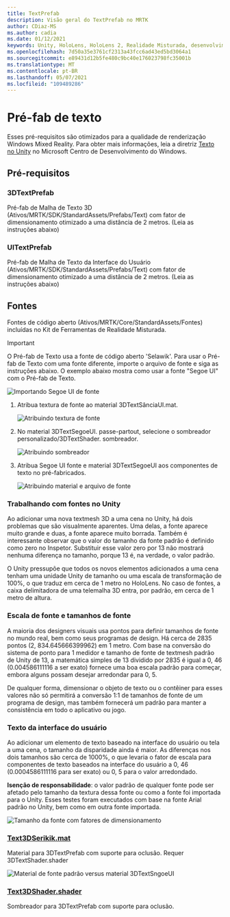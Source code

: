```yaml
---
title: TextPrefab
description: Visão geral do TextPrefab no MRTK
author: CDiaz-MS
ms.author: cadia
ms.date: 01/12/2021
keywords: Unity, HoloLens, HoloLens 2, Realidade Misturada, desenvolvimento, MRTK, TMP,
ms.openlocfilehash: 7d50a35e3761cf2313a43fcc6ad43ed5bd3064a1
ms.sourcegitcommit: e89431d12b5fe480c9bc40e176023798fc35001b
ms.translationtype: MT
ms.contentlocale: pt-BR
ms.lasthandoff: 05/07/2021
ms.locfileid: "109489286"
---
```

# <a name="text-prefab"></a>Pré-fab de texto

Esses pré-requisitos são otimizados para a qualidade de renderização Windows Mixed Reality. Para obter mais informações, leia a diretriz [Texto no Unity](/windows/mixed-reality/text-in-unity) no Microsoft Centro de Desenvolvimento do Windows.

## <a name="prefabs"></a>Pré-requisitos

### <a name="3dtextprefab"></a>3DTextPrefab

Pré-fab de Malha de Texto 3D (Ativos/MRTK/SDK/StandardAssets/Prefabs/Text) com fator de dimensionamento otimizado a uma distância de 2 metros. (Leia as instruções abaixo)

### <a name="uitextprefab"></a>UITextPrefab

Pré-fab de Malha de Texto da Interface do Usuário (Ativos/MRTK/SDK/StandardAssets/Prefabs/Text) com fator de dimensionamento otimizado a uma distância de 2 metros. (Leia as instruções abaixo)

## <a name="fonts"></a>Fontes

Fontes de código aberto (Ativos/MRTK/Core/StandardAssets/Fontes) incluídas no Kit de Ferramentas de Realidade Misturada.

> [!IMPORTANT]
> O Pré-fab de Texto usa a fonte de código aberto 'Selawik'. Para usar o Pré-fab de Texto com uma fonte diferente, importe o arquivo de fonte e siga as instruções abaixo. O exemplo abaixo mostra como usar a fonte "Segoe UI" com o Pré-fab de Texto.

![Importando Segoe UI de fonte](../images/text-prefab/TextPrefabInstructions01.png)

1. Atribua textura de fonte ao material 3DTextSânciaUI.mat.

    ![Atribuindo textura de fonte](../images/text-prefab/TextPrefabInstructions02.png)

1. No material 3DTextSegoeUI. passe-partout, selecione o sombreador personalizado/3DTextShader. sombreador.

    ![Atribuindo sombreador](../images/text-prefab/TextPrefabInstructions03.png)

1. Atribua Segoe UI fonte e material 3DTextSegoeUI aos componentes de texto no pré-fabricados.

    ![Atribuindo material e arquivo de fonte](../images/text-prefab/TextPrefabInstructions04.png)

### <a name="working-with-fonts-in-unity"></a>Trabalhando com fontes no Unity

Ao adicionar uma nova textmesh 3D a uma cena no Unity, há dois problemas que são visualmente aparentes. Uma delas, a fonte aparece muito grande e duas, a fonte aparece muito borrada. Também é interessante observar que o valor do tamanho da fonte padrão é definido como zero no Inspetor. Substituir esse valor zero por 13 não mostrará nenhuma diferença no tamanho, porque 13 é, na verdade, o valor padrão.

O Unity pressupõe que todos os novos elementos adicionados a uma cena tenham uma unidade Unity de tamanho ou uma escala de transformação de 100%, o que traduz em cerca de 1 metro no HoloLens. No caso de fontes, a caixa delimitadora de uma telemalha 3D entra, por padrão, em cerca de 1 metro de altura.

### <a name="font-scale-and-font-sizes"></a>Escala de fonte e tamanhos de fonte

A maioria dos designers visuais usa pontos para definir tamanhos de fonte no mundo real, bem como seus programas de design. Há cerca de 2835 pontos (2, 834.645666399962) em 1 metro. Com base na conversão do sistema de ponto para 1 medidor e tamanho de fonte de textmesh padrão de Unity de 13, a matemática simples de 13 dividido por 2835 é igual a 0, 46 (0.004586111116 a ser exato) fornece uma boa escala padrão para começar, embora alguns possam desejar arredondar para 0, 5.

De qualquer forma, dimensionar o objeto de texto ou o contêiner para esses valores não só permitirá a conversão 1:1 de tamanhos de fonte de um programa de design, mas também fornecerá um padrão para manter a consistência em todo o aplicativo ou jogo.

### <a name="ui-text"></a>Texto da interface do usuário

Ao adicionar um elemento de texto baseado na interface do usuário ou tela a uma cena, o tamanho da disparidade ainda é maior. As diferenças nos dois tamanhos são cerca de 1000%, o que levaria o fator de escala para componentes de texto baseados na interface do usuário a 0, 46 (0.0004586111116 para ser exato) ou 0, 5 para o valor arredondado.

**Isenção de responsabilidade**: o valor padrão de qualquer fonte pode ser afetado pelo tamanho da textura dessa fonte ou como a fonte foi importada para o Unity. Esses testes foram executados com base na fonte Arial padrão no Unity, bem como em outra fonte importada.

![Tamanho da fonte com fatores de dimensionamento](../images/text-prefab/TextPrefabInstructions07.png)

### <a name="text3dselawikmat"></a>[Text3DSerikik.mat](https://github.com/microsoft/MixedRealityToolkit-Unity/blob/main/Assets/MRTK/StandardAssets/Materials/)

Material para 3DTextPrefab com suporte para oclusão. Requer 3DTextShader.shader

![Material de fonte padrão versus material 3DTextSngoeUI](../images/text-prefab/TextPrefabInstructions06.png)

### <a name="text3dshadershader"></a>[Text3DShader.shader](https://github.com/microsoft/MixedRealityToolkit-Unity/tree/main/Assets/MRTK/StandardAssets/Shaders)

Sombreador para 3DTextPrefab com suporte para oclusão.